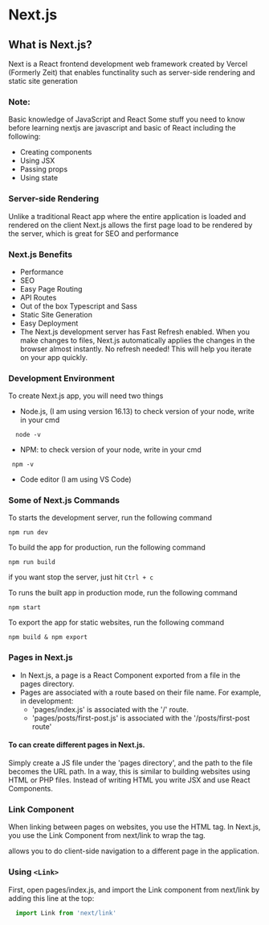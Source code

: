 # Next.js
## What is Next.js?
Next is a React frontend development web framework created by Vercel (Formerly Zeit) that enables functinality such as server-side rendering and static site generation

### Note:
Basic knowledge of JavaScript and React
Some stuff you need to know before learning nextjs are javascript and basic of React including the following:
- Creating components
- Using JSX
- Passing props
- Using state




### Server-side Rendering
Unlike a traditional React app where the entire application is loaded and rendered on the client
Next.js allows the first page load to be rendered by the server, which is great for SEO and performance

### Next.js Benefits
- Performance
- SEO
- Easy Page Routing
- API Routes
- Out of the box Typescript and Sass
- Static Site Generation
- Easy Deployment
- The Next.js development server has Fast Refresh enabled. When you make changes to files, Next.js automatically applies the changes in the browser almost instantly. No refresh needed! This will help you iterate on your app quickly.


### Development Environment
To create Next.js app, you will need two things
- Node.js,  (I am using version 16.13) to check version of your node, write in your cmd 
```command line
  node -v
```

- NPM: to check version of your node, write in your cmd 
 ```command line
  npm -v
```
- Code editor (I am using VS Code)



### Some of Next.js Commands
To starts the development server, run the following command
```
npm run dev
```

To build the app for production, run the following command
```
npm run build
```
if you want stop the server, just hit `Ctrl + c`

To runs the built app in production mode, run the following command
```
npm start
```

To export the app for static websites, run the following command
```
npm build & npm export
```

### Pages in Next.js
- In Next.js, a page is a React Component exported from a file in the pages directory.
- Pages are associated with a route based on their file name. For example, in development:
  - 'pages/index.js' is associated with the '/' route.
  - 'pages/posts/first-post.js' is associated with the '/posts/first-post route'
  
  
#### To can create different pages in Next.js.
Simply create a JS file under the 'pages directory', and the path to the file becomes the URL path.
In a way, this is similar to building websites using HTML or PHP files. Instead of writing HTML you write JSX and use React Components.


### Link Component
When linking between pages on websites, you use the <a> HTML tag.
In Next.js, you use the Link Component from next/link to wrap the <a> tag. 
<Link> allows you to do client-side navigation to a different page in the application.
  
### Using `<Link>`
First, open pages/index.js, and import the Link component from next/link by adding this line at the top:
```javascript
  import Link from 'next/link'
```
